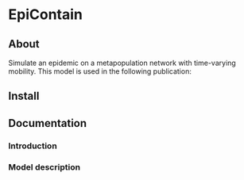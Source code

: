 # EpiContain

## About

Simulate an epidemic on a metapopulation network with time-varying mobility. This model is used in the following publication:

## Install

## Documentation

### Introduction

### Model description
